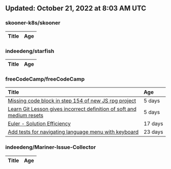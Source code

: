 ## Updated: October 21, 2022 at 8:03 AM UTC


### skooner-k8s/skooner
|**Title**|**Age**|
|:----|:----|


### indeedeng/starfish
|**Title**|**Age**|
|:----|:----|


### freeCodeCamp/freeCodeCamp
|**Title**|**Age**|
|:----|:----|
|[Missing code block in step 154 of new JS rpg project](https://github.com/freeCodeCamp/freeCodeCamp/issues/48087)|5&nbsp;days|
|[Learn Git Lesson gives incorrect definition of soft and medium resets](https://github.com/freeCodeCamp/freeCodeCamp/issues/48079)|5&nbsp;days|
|[Euler - Solution Efficiency ](https://github.com/freeCodeCamp/freeCodeCamp/issues/47824)|17&nbsp;days|
|[Add tests for navigating language menu with keyboard](https://github.com/freeCodeCamp/freeCodeCamp/issues/47649)|23&nbsp;days|


### indeedeng/Mariner-Issue-Collector
|**Title**|**Age**|
|:----|:----|